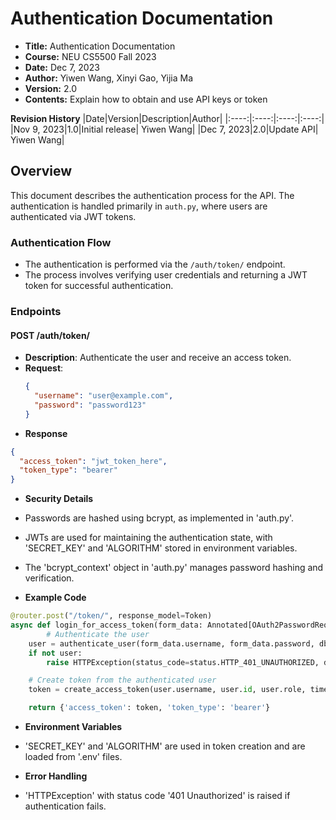 # Authentication Documentation
- **Title:** Authentication Documentation
- **Course:** NEU CS5500 Fall 2023
- **Date:** Dec 7, 2023
- **Author:** Yiwen Wang, Xinyi Gao, Yijia Ma
- **Version:** 2.0
- **Contents:** Explain how to obtain and use API keys or token

**Revision History**
|Date|Version|Description|Author|
|:----:|:----:|:----:|:----:|
|Nov 9, 2023|1.0|Initial release| Yiwen Wang|
|Dec 7, 2023|2.0|Update API| Yiwen Wang|

## Overview
This document describes the authentication process for the API. The authentication is handled primarily in `auth.py`, where users are authenticated via JWT tokens.

### Authentication Flow
- The authentication is performed via the `/auth/token/` endpoint.
- The process involves verifying user credentials and returning a JWT token for successful authentication.

### Endpoints
#### POST /auth/token/
- **Description**: Authenticate the user and receive an access token.
- **Request**:
  ```json
  {
    "username": "user@example.com",
    "password": "password123"
  }
  ```
- **Response**
```json
{
  "access_token": "jwt_token_here",
  "token_type": "bearer"
}
```
- **Security Details**
- Passwords are hashed using bcrypt, as implemented in 'auth.py'.
- JWTs are used for maintaining the authentication state, with 'SECRET_KEY' and 'ALGORITHM' stored in environment variables.
- The 'bcrypt_context' object in 'auth.py' manages password hashing and verification.

- **Example Code**
```python
@router.post("/token/", response_model=Token)
async def login_for_access_token(form_data: Annotated[OAuth2PasswordRequestForm, Depends()], db: Dbdependency):
        # Authenticate the user
    user = authenticate_user(form_data.username, form_data.password, db)
    if not user:
        raise HTTPException(status_code=status.HTTP_401_UNAUTHORIZED, detail='Could not validate user')

    # Create token from the authenticated user
    token = create_access_token(user.username, user.id, user.role, timedelta(minutes=30))

    return {'access_token': token, 'token_type': 'bearer'}
```

- **Environment Variables**
- 'SECRET_KEY' and 'ALGORITHM' are used in token creation and are loaded from '.env' files.

- **Error Handling**
- 'HTTPException' with status code '401 Unauthorized' is raised if authentication fails.


